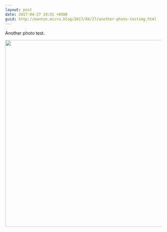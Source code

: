 ```yaml
---
layout: post
date: 2017-04-27 19:51 +0500
guid: http://manton.micro.blog/2017/04/27/another-photo-testimg.html
---
```

Another photo test.

<img src="http://manton.micro.blog/uploads/2017/8cd0f325d3.jpg" width="600" height="600" style="height: auto" />
